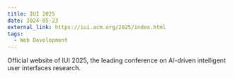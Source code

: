 ```yaml
---
title: IUI 2025
date: 2024-05-23
external_link: https://iui.acm.org/2025/index.html
tags:
  - Web Development
---
```


Official website of IUI 2025, the leading conference on AI-driven intelligent user interfaces research.
<!--more-->
